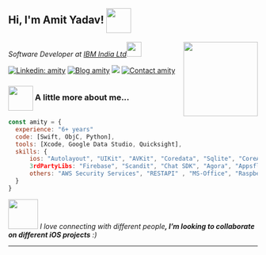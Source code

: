 <h2> Hi, I'm Amit Yadav! <img src="https://media.giphy.com/media/26Fxy3Iz1ari8oytO/giphy.gif" width="50" align='center'></h2>
<img align='right' src="https://media.giphy.com/media/d9IfL7seBexHLct75B/giphy.gif" width="150" >
<p><em>Software Developer at <a href=https://www.ibm.com/in-en">IBM India Ltd</a><img src="https://media.giphy.com/media/WUlplcMpOCEmTGBtBW/giphy.gif" width="30"> 
</em></p>


[![Linkedin: amity](https://img.shields.io/badge/-amityadav-blue?style=flat-square&logo=Linkedin&logoColor=white&link=https://www.linkedin.com/in/amit-yadav-859bb56a/)](https://www.linkedin.com/in/amit-yadav-859bb56a/)
[![Blog amity](https://img.shields.io/badge/blog-amity-brightgreen)](https://amity786.medium.com/)
![](https://komarev.com/ghpvc/?username=ay1920)
[![Contact amity](https://img.shields.io/badge/contact-amity-brightgreen)](mailto:amity.swarn@gmail.com)

### <img src="https://media.giphy.com/media/kYYCHyJNrrtRHAK2e6/giphy.gif" width="50" align='center'> A little more about me...  

```javascript
const amity = {
  experience: "6+ years"
  code: [Swift, ObjC, Python],
  tools: [Xcode, Google Data Studio, Quicksight],
  skills: {
      ios: "Autolayout", "UIKit", "AVKit", "Coredata", "Sqlite", "CoreAnimation",
      3rdPartyLibs: "Firebase", "Scandit", "Chat SDK", "Agora", "Appsflyer", "Google Analytics"
      others: "AWS Security Services", "RESTAPI" , "MS-Office", "Raspberry Pi"
  }
}
```

<img src="https://media.giphy.com/media/gF2m2JOyGReppog8hU/giphy.gif" width="60"> <em>I love connecting with different people<b>, I’m looking to collaborate on different iOS projects</b> :)</em>

---

